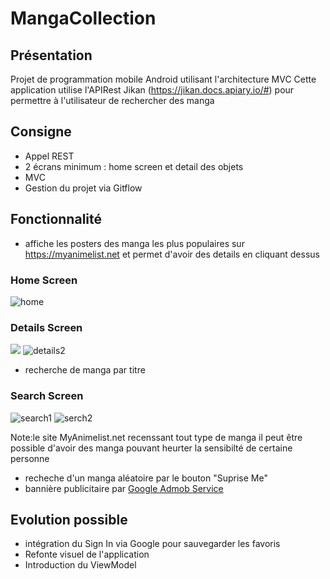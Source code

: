 # MangaCollection

## Présentation
Projet de programmation mobile Android utilisant l'architecture MVC 
Cette application utilise l'APIRest Jikan (https://jikan.docs.apiary.io/#) pour permettre à l'utilisateur de rechercher des manga 


## Consigne 
- Appel REST
- 2 écrans minimum  : home screen et detail des objets
- MVC
- Gestion du projet via Gitflow

## Fonctionnalité 

- affiche les posters des manga les plus populaires sur https://myanimelist.net et permet d'avoir des details en cliquant dessus

### Home Screen
<img src="img_demo/home.png" alt="home">

### Details Screen

<img src="img_demo/details_1.png" atl="details1">  <img src="img_demo/details_2.png" alt="details2">

- recherche de manga par titre

### Search Screen
<img src="img_demo/search_1.png" alt="search1"> <img src="img_demo/search_2.png" alt="serch2">

Note:le site MyAnimelist.net recenssant tout type de manga il peut être possible d'avoir des manga pouvant heurter la sensibilté
de certaine personne

- recheche d'un manga aléatoire par le bouton "Suprise Me"
- bannière publicitaire par [Google Admob Service](https://www.google.com/admob/)

## Evolution possible
- intégration du Sign In via Google pour sauvegarder les favoris
- Refonte visuel de l'application
- Introduction du ViewModel

